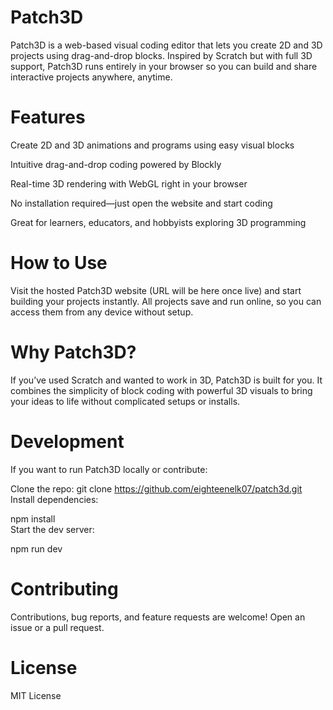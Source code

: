 # Patch3D
Patch3D is a web-based visual coding editor that lets you create 2D and 3D projects using drag-and-drop blocks. Inspired by Scratch but with full 3D support, Patch3D runs entirely in your browser so you can build and share interactive projects anywhere, anytime.

# Features
Create 2D and 3D animations and programs using easy visual blocks

Intuitive drag-and-drop coding powered by Blockly

Real-time 3D rendering with WebGL right in your browser

No installation required—just open the website and start coding

Great for learners, educators, and hobbyists exploring 3D programming

# How to Use
Visit the hosted Patch3D website (URL will be here once live) and start building your projects instantly. All projects save and run online, so you can access them from any device without setup.

# Why Patch3D?
If you’ve used Scratch and wanted to work in 3D, Patch3D is built for you. It combines the simplicity of block coding with powerful 3D visuals to bring your ideas to life without complicated setups or installs.

# Development
If you want to run Patch3D locally or contribute:

Clone the repo:
git clone https://github.com/eighteenelk07/patch3d.git  
Install dependencies:

npm install  
Start the dev server:

npm run dev  
# Contributing
Contributions, bug reports, and feature requests are welcome! Open an issue or a pull request.

# License
MIT License
